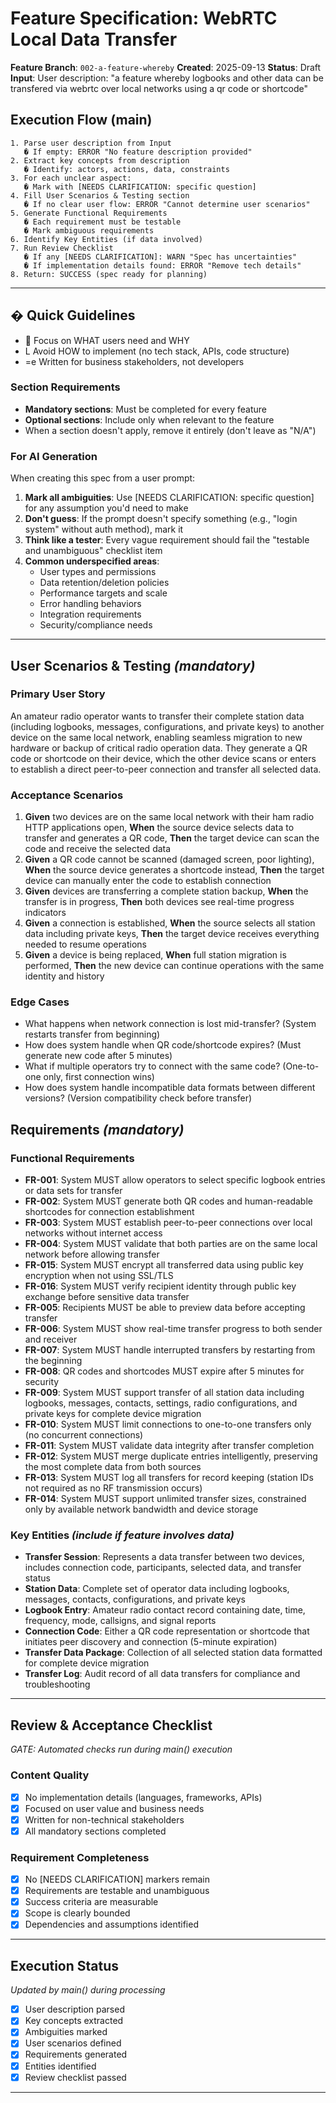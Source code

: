 # Feature Specification: WebRTC Local Data Transfer

**Feature Branch**: `002-a-feature-whereby`
**Created**: 2025-09-13
**Status**: Draft
**Input**: User description: "a feature whereby logbooks and other data can be transfered via webrtc over local networks using a qr code or shortcode"

## Execution Flow (main)
```
1. Parse user description from Input
   � If empty: ERROR "No feature description provided"
2. Extract key concepts from description
   � Identify: actors, actions, data, constraints
3. For each unclear aspect:
   � Mark with [NEEDS CLARIFICATION: specific question]
4. Fill User Scenarios & Testing section
   � If no clear user flow: ERROR "Cannot determine user scenarios"
5. Generate Functional Requirements
   � Each requirement must be testable
   � Mark ambiguous requirements
6. Identify Key Entities (if data involved)
7. Run Review Checklist
   � If any [NEEDS CLARIFICATION]: WARN "Spec has uncertainties"
   � If implementation details found: ERROR "Remove tech details"
8. Return: SUCCESS (spec ready for planning)
```

---

## � Quick Guidelines
-  Focus on WHAT users need and WHY
- L Avoid HOW to implement (no tech stack, APIs, code structure)
- =e Written for business stakeholders, not developers

### Section Requirements
- **Mandatory sections**: Must be completed for every feature
- **Optional sections**: Include only when relevant to the feature
- When a section doesn't apply, remove it entirely (don't leave as "N/A")

### For AI Generation
When creating this spec from a user prompt:
1. **Mark all ambiguities**: Use [NEEDS CLARIFICATION: specific question] for any assumption you'd need to make
2. **Don't guess**: If the prompt doesn't specify something (e.g., "login system" without auth method), mark it
3. **Think like a tester**: Every vague requirement should fail the "testable and unambiguous" checklist item
4. **Common underspecified areas**:
   - User types and permissions
   - Data retention/deletion policies
   - Performance targets and scale
   - Error handling behaviors
   - Integration requirements
   - Security/compliance needs

---

## User Scenarios & Testing *(mandatory)*

### Primary User Story
An amateur radio operator wants to transfer their complete station data (including logbooks, messages, configurations, and private keys) to another device on the same local network, enabling seamless migration to new hardware or backup of critical radio operation data. They generate a QR code or shortcode on their device, which the other device scans or enters to establish a direct peer-to-peer connection and transfer all selected data.

### Acceptance Scenarios
1. **Given** two devices are on the same local network with their ham radio HTTP applications open, **When** the source device selects data to transfer and generates a QR code, **Then** the target device can scan the code and receive the selected data
2. **Given** a QR code cannot be scanned (damaged screen, poor lighting), **When** the source device generates a shortcode instead, **Then** the target device can manually enter the code to establish connection
3. **Given** devices are transferring a complete station backup, **When** the transfer is in progress, **Then** both devices see real-time progress indicators
4. **Given** a connection is established, **When** the source selects all station data including private keys, **Then** the target device receives everything needed to resume operations
5. **Given** a device is being replaced, **When** full station migration is performed, **Then** the new device can continue operations with the same identity and history

### Edge Cases
- What happens when network connection is lost mid-transfer? (System restarts transfer from beginning)
- How does system handle when QR code/shortcode expires? (Must generate new code after 5 minutes)
- What if multiple operators try to connect with the same code? (One-to-one only, first connection wins)
- How does system handle incompatible data formats between different versions? (Version compatibility check before transfer)

## Requirements *(mandatory)*

### Functional Requirements
- **FR-001**: System MUST allow operators to select specific logbook entries or data sets for transfer
- **FR-002**: System MUST generate both QR codes and human-readable shortcodes for connection establishment
- **FR-003**: System MUST establish peer-to-peer connections over local networks without internet access
- **FR-004**: System MUST validate that both parties are on the same local network before allowing transfer
- **FR-015**: System MUST encrypt all transferred data using public key encryption when not using SSL/TLS
- **FR-016**: System MUST verify recipient identity through public key exchange before sensitive data transfer
- **FR-005**: Recipients MUST be able to preview data before accepting transfer
- **FR-006**: System MUST show real-time transfer progress to both sender and receiver
- **FR-007**: System MUST handle interrupted transfers by restarting from the beginning
- **FR-008**: QR codes and shortcodes MUST expire after 5 minutes for security
- **FR-009**: System MUST support transfer of all station data including logbooks, messages, contacts, settings, radio configurations, and private keys for complete device migration
- **FR-010**: System MUST limit connections to one-to-one transfers only (no concurrent connections)
- **FR-011**: System MUST validate data integrity after transfer completion
- **FR-012**: System MUST merge duplicate entries intelligently, preserving the most complete data from both sources
- **FR-013**: System MUST log all transfers for record keeping (station IDs not required as no RF transmission occurs)
- **FR-014**: System MUST support unlimited transfer sizes, constrained only by available network bandwidth and device storage

### Key Entities *(include if feature involves data)*
- **Transfer Session**: Represents a data transfer between two devices, includes connection code, participants, selected data, and transfer status
- **Station Data**: Complete set of operator data including logbooks, messages, contacts, configurations, and private keys
- **Logbook Entry**: Amateur radio contact record containing date, time, frequency, mode, callsigns, and signal reports
- **Connection Code**: Either a QR code representation or shortcode that initiates peer discovery and connection (5-minute expiration)
- **Transfer Data Package**: Collection of all selected station data formatted for complete device migration
- **Transfer Log**: Audit record of all data transfers for compliance and troubleshooting

---

## Review & Acceptance Checklist
*GATE: Automated checks run during main() execution*

### Content Quality
- [x] No implementation details (languages, frameworks, APIs)
- [x] Focused on user value and business needs
- [x] Written for non-technical stakeholders
- [x] All mandatory sections completed

### Requirement Completeness
- [x] No [NEEDS CLARIFICATION] markers remain
- [x] Requirements are testable and unambiguous
- [x] Success criteria are measurable
- [x] Scope is clearly bounded
- [x] Dependencies and assumptions identified

---

## Execution Status
*Updated by main() during processing*

- [x] User description parsed
- [x] Key concepts extracted
- [x] Ambiguities marked
- [x] User scenarios defined
- [x] Requirements generated
- [x] Entities identified
- [x] Review checklist passed

---